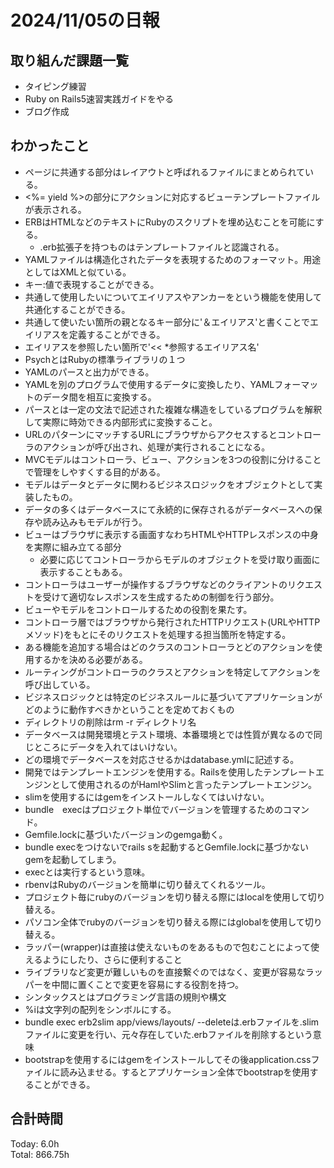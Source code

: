 # 2024/11/05の日報
## 取り組んだ課題一覧
* タイピング練習
* Ruby on Rails5速習実践ガイドをやる
* ブログ作成
## わかったこと
* ページに共通する部分はレイアウトと呼ばれるファイルにまとめられている。
* <%= yield %>の部分にアクションに対応するビューテンプレートファイルが表示される。
* ERBはHTMLなどのテキストにRubyのスクリプトを埋め込むことを可能にする。
  *  .erb拡張子を持つものはテンプレートファイルと認識される。
*  YAMLファイルは構造化されたデータを表現するためのフォーマット。用途としてはXMLと似ている。
  *   キー:値で表現することができる。
  *  共通して使用したいについてエイリアスやアンカーをという機能を使用して共通化することができる。
  *  共通して使いたい箇所の親となるキー部分に'＆エイリアス'と書くことでエイリアスを定義することができる。
  *  エイリアスを参照したい箇所で'<< *参照するエイリアス名'
*  PsychとはRubyの標準ライブラリの１つ
  * YAMLのパースと出力ができる。
  * YAMLを別のプログラムで使用するデータに変換したり、YAMLフォーマットのデータ間を相互に変換する。  
*  パースとは一定の文法で記述された複雑な構造をしているプログラムを解釈して実際に時効できる内部形式に変換すること。
*  URLのパターンにマッチするURLにブラウザからアクセスするとコントローラのアクションが呼び出され、処理が実行されることになる。
*  MVCモデルはコントローラ、ビュー、アクションを3つの役割に分けることで管理をしやすくする目的がある。
*  モデルはデータとデータに関わるビジネスロジックをオブジェクトとして実装したもの。
  * データの多くはデータベースにて永続的に保存されるがデータベースへの保存や読み込みもモデルが行う。
* ビューはブラウザに表示する画面すなわちHTMLやHTTPレスポンスの中身を実際に組み立てる部分
  * 必要に応じてコントローラからモデルのオブジェクトを受け取り画面に表示することもある。
*  コントローラはユーザーが操作するブラウザなどのクライアントのリクエストを受けて適切なレスポンスを生成するための制御を行う部分。
  * ビューやモデルをコントロールするための役割を果たす。
* コントローラ層ではブラウザから発行されたHTTPリクエスト(URLやHTTPメソッド)をもとにそのリクエストを処理する担当箇所を特定する。
*  ある機能を追加する場合はどのクラスのコントローラとどのアクションを使用するかを決める必要がある。
*  ルーティングがコントローラのクラスとアクションを特定してアクションを呼び出している。
*  ビジネスロジックとは特定のビジネスルールに基づいてアプリケーションがどのように動作すべきかということを定めておくもの
*  ディレクトリの削除はrm -r ディレクトリ名
*  データベースは開発環境とテスト環境、本番環境とでは性質が異なるので同じところにデータを入れてはいけない。
 * どの環境でデータベースを対応させるかはdatabase.ymlに記述する。
* 開発ではテンプレートエンジンを使用する。Railsを使用したテンプレートエンジンとして使用されるのがHamlやSlimと言ったテンプレートエンジン。
 * slimを使用するにはgemをインストールしなくてはいけない。
* bundle　execはプロジェクト単位でバージョンを管理するためのコマンド。
 * Gemfile.lockに基づいたバージョンのgemga動く。
 * bundle execをつけないでrails sを起動するとGemfile.lockに基づかないgemを起動してしまう。
 * execとは実行するという意味。
* rbenvはRubyのバージョンを簡単に切り替えてくれるツール。
 * プロジェクト毎にrubyのバージョンを切り替える際にはlocalを使用して切り替える。
 * パソコン全体でrubyのバージョンを切り替える際にはglobalを使用して切り替える。 
* ラッパー(wrapper)は直接は使えないものをあるもので包むことによって使えるようにしたり、さらに便利すること
 * ライブラリなど変更が難しいものを直接繋ぐのではなく、変更が容易なラッパーを中間に置くことで変更を容易にする役割を持つ。
* シンタックスとはプログラミング言語の規則や構文
* %iは文字列の配列をシンボルにする。
* bundle exec erb2slim app/views/layouts/ --deleteは.erbファイルを.slimファイルに変更を行い、元々存在していた.erbファイルを削除するという意味
* bootstrapを使用するにはgemをインストールしてその後application.cssファイルに読み込ませる。するとアプリケーション全体でbootstrapを使用することができる。
## 合計時間  
Today: 6.0h<br>
Total: 866.75h
